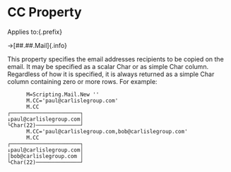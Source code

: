 # CC Property

Applies to:{.prefix}

→[##.##.Mail]{.info}

This property specifies the email addresses recipients to be copied on the email. It may be
specified as a scalar Char or as simple Char column. Regardless of how it is specified, it is
always returned as a simple Char column containing zero or more rows. For example:

~~~
      M=Scripting.Mail.New ''
      M.CC='paul@carlislegroup.com'
      M.CC
┌──────────────────────┐
↓paul@carlislegroup.com│
└Char(22)──────────────┘
      M.CC='paul@carlislegroup.com,bob@carlislegroup.com'
      M.CC
┌──────────────────────┐
↓paul@carlislegroup.com│
│bob@carlislegroup.com │
└Char(22)──────────────┘
~~~

